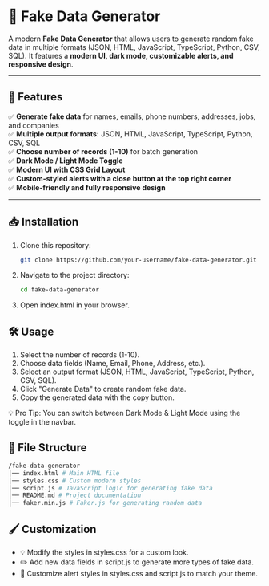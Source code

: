 # 🚀 Fake Data Generator

A modern **Fake Data Generator** that allows users to generate random fake data in multiple formats (JSON, HTML, JavaScript, TypeScript, Python, CSV, SQL). It features a **modern UI, dark mode, customizable alerts, and responsive design**.

---

## 📌 **Features**

✅ **Generate fake data** for names, emails, phone numbers, addresses, jobs, and companies  
✅ **Multiple output formats:** JSON, HTML, JavaScript, TypeScript, Python, CSV, SQL  
✅ **Choose number of records (1-10)** for batch generation  
✅ **Dark Mode / Light Mode Toggle**  
✅ **Modern UI with CSS Grid Layout**  
✅ **Custom-styled alerts with a close button at the top right corner**  
✅ **Mobile-friendly and fully responsive design**

---

## 📥 **Installation**

1. Clone this repository:

   ```bash
   git clone https://github.com/your-username/fake-data-generator.git

   ```

2. Navigate to the project directory:

   ```bash
   cd fake-data-generator
   ```

3. Open index.html in your browser.

## 🛠️ **Usage**

1.  Select the number of records (1-10).
2.  Choose data fields (Name, Email, Phone, Address, etc.).
3.  Select an output format (JSON, HTML, JavaScript, TypeScript, Python, CSV, SQL).
4.  Click "Generate Data" to create random fake data.
5.  Copy the generated data with the copy button.

💡 Pro Tip: You can switch between Dark Mode & Light Mode using the toggle in the navbar.

## 📜 **File Structure**

```bash
/fake-data-generator
│── index.html # Main HTML file
│── styles.css # Custom modern styles
│── script.js # JavaScript logic for generating fake data
│── README.md # Project documentation
│── faker.min.js # Faker.js for generating random data
```

## 🖌 **Customization**

- 💡 Modify the styles in styles.css for a custom look.
- ✏️ Add new data fields in script.js to generate more types of fake data.
- 🎨 Customize alert styles in styles.css and script.js to match your theme.

```

```
